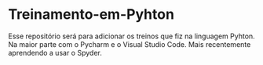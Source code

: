 # Treinamento-em-Pyhton
Esse repositório será para adicionar os treinos que fiz na linguagem Pyhton. Na maior parte com o Pycharm e o Visual Studio Code.
Mais recentemente aprendendo a usar o Spyder.
